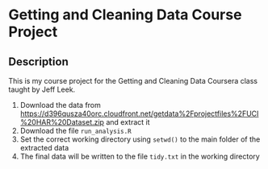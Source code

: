 # Getting and Cleaning Data Course Project


## Description

This is my course project for the Getting and Cleaning Data Coursera class taught by Jeff Leek.

1. Download the data from https://d396qusza40orc.cloudfront.net/getdata%2Fprojectfiles%2FUCI%20HAR%20Dataset.zip and extract it
2. Download the file `run_analysis.R`
3. Set the correct working directory using `setwd()` to the main folder of the extracted data
4. The final data will be written to the file `tidy.txt` in the working directory